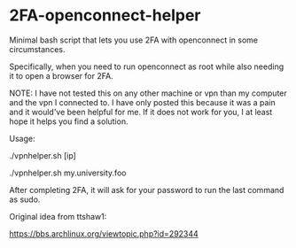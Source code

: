 # 2FA-openconnect-helper
Minimal bash script that lets you use 2FA with openconnect in some circumstances. 

Specifically, when you need to run openconnect as root while also needing it to open a browser for 2FA. 

NOTE: I have not tested this on any other machine or vpn than my computer and the vpn I connected to. I have only posted this because it was a pain and it would've been helpful for me. If it does not work for you, I at least hope it helps you find a solution.

Usage: 

./vpnhelper.sh [ip]

./vpnhelper.sh my.university.foo

After completing 2FA, it will ask for your password to run the last command as sudo.

Original idea from ttshaw1:

https://bbs.archlinux.org/viewtopic.php?id=292344
